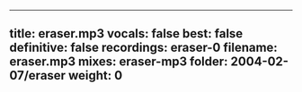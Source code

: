 
---
title: eraser.mp3
vocals: false
best: false
definitive: false
recordings: eraser-0
filename: eraser.mp3
mixes: eraser-mp3
folder: 2004-02-07/eraser
weight: 0
---
